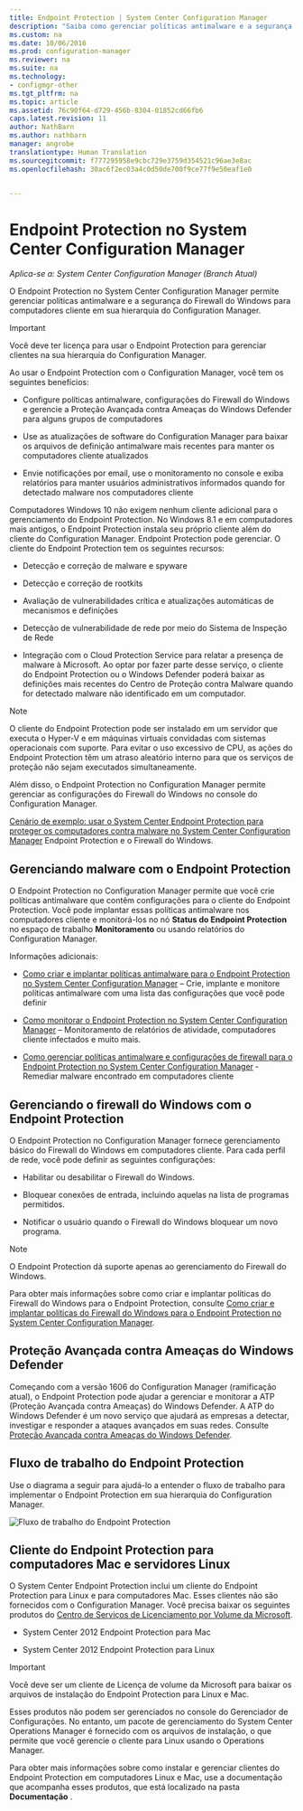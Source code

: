 ```yaml
---
title: Endpoint Protection | System Center Configuration Manager
description: "Saiba como gerenciar políticas antimalware e a segurança do Firewall do Windows para computadores cliente na sua hierarquia do Configuration Manager."
ms.custom: na
ms.date: 10/06/2016
ms.prod: configuration-manager
ms.reviewer: na
ms.suite: na
ms.technology:
- configmgr-other
ms.tgt_pltfrm: na
ms.topic: article
ms.assetid: 76c90f64-d729-456b-8304-01852cd66fb6
caps.latest.revision: 11
author: NathBarn
ms.author: nathbarn
manager: angrobe
translationtype: Human Translation
ms.sourcegitcommit: f777295958e9cbc729e3759d354521c96ae3e8ac
ms.openlocfilehash: 30ac6f2ec03a4c0d50de700f9ce77f9e50eaf1e0


---
```

# <a name="endpoint-protection-in-system-center-configuration-manager"></a>Endpoint Protection no System Center Configuration Manager

*Aplica-se a: System Center Configuration Manager (Branch Atual)*

O Endpoint Protection no System Center Configuration Manager permite gerenciar políticas antimalware e a segurança do Firewall do Windows para computadores cliente em sua hierarquia do Configuration Manager.  

> [!IMPORTANT]  
>  Você deve ter licença para usar o Endpoint Protection para gerenciar clientes na sua hierarquia do Configuration Manager.  

 Ao usar o Endpoint Protection com o Configuration Manager, você tem os seguintes benefícios:  

-   Configure políticas antimalware, configurações do Firewall do Windows e gerencie a Proteção Avançada contra Ameaças do Windows Defender para alguns grupos de computadores  

-   Use as atualizações de software do Configuration Manager para baixar os arquivos de definição antimalware mais recentes para manter os computadores cliente atualizados  

-   Envie notificações por email, use o monitoramento no console e exiba relatórios para manter usuários administrativos informados quando for detectado malware nos computadores cliente  

Computadores Windows 10 não exigem nenhum cliente adicional para o gerenciamento do Endpoint Protection. No Windows 8.1 e em computadores mais antigos, o Endpoint Protection instala seu próprio cliente além do cliente do Configuration Manager. Endpoint Protection pode gerenciar. O cliente do Endpoint Protection tem os seguintes recursos:  

-   Detecção e correção de malware e spyware  

-   Detecção e correção de rootkits  

-   Avaliação de vulnerabilidades crítica e atualizações automáticas de mecanismos e definições  

-   Detecção de vulnerabilidade de rede por meio do Sistema de Inspeção de Rede  

-   Integração com o Cloud Protection Service para relatar a presença de malware à Microsoft. Ao optar por fazer parte desse serviço, o cliente do Endpoint Protection ou o Windows Defender poderá baixar as definições mais recentes do Centro de Proteção contra Malware quando for detectado malware não identificado em um computador.  

> [!NOTE]  
>  O cliente do Endpoint Protection pode ser instalado em um servidor que executa o Hyper-V e em máquinas virtuais convidadas com sistemas operacionais com suporte. Para evitar o uso excessivo de CPU, as ações do Endpoint Protection têm um atraso aleatório interno para que os serviços de proteção não sejam executados simultaneamente.  

 Além disso, o Endpoint Protection no Configuration Manager permite gerenciar as configurações do Firewall do Windows no console do Configuration Manager.  

 [Cenário de exemplo: usar o System Center Endpoint Protection para proteger os computadores contra malware no System Center Configuration Manager](scenarios-endpoint-protection.md) Endpoint Protection e o Firewall do Windows.  


## <a name="managing-malware-with-endpoint-protection"></a>Gerenciando malware com o Endpoint Protection  
 O Endpoint Protection no Configuration Manager permite que você crie políticas antimalware que contêm configurações para o cliente do Endpoint Protection. Você pode implantar essas políticas antimalware nos computadores cliente e monitorá-los no nó **Status do Endpoint Protection** no espaço de trabalho **Monitoramento** ou usando relatórios do Configuration Manager.  

 Informações adicionais:  

-   [Como criar e implantar políticas antimalware para o Endpoint Protection no System Center Configuration Manager](endpoint-antimalware-policies.md) – Crie, implante e monitore políticas antimalware com uma lista das configurações que você pode definir  

-   [Como monitorar o Endpoint Protection no System Center Configuration Manager](monitor-endpoint-protection.md) – Monitoramento de relatórios de atividade, computadores cliente infectados e muito mais.  

-   [Como gerenciar políticas antimalware e configurações de firewall para o Endpoint Protection no System Center Configuration Manager](endpoint-antimalware-firewall.md) ‑ Remediar malware encontrado em computadores cliente  


## <a name="managing-windows-firewall-with-endpoint-protection"></a>Gerenciando o firewall do Windows com o Endpoint Protection  
 O Endpoint Protection no Configuration Manager fornece gerenciamento básico do Firewall do Windows em computadores cliente. Para cada perfil de rede, você pode definir as seguintes configurações:  

-   Habilitar ou desabilitar o Firewall do Windows.  

-   Bloquear conexões de entrada, incluindo aquelas na lista de programas permitidos.  

-   Notificar o usuário quando o Firewall do Windows bloquear um novo programa.  

> [!NOTE]  
>  O Endpoint Protection dá suporte apenas ao gerenciamento do Firewall do Windows.  


 Para obter mais informações sobre como criar e implantar políticas do Firewall do Windows para o Endpoint Protection, consulte [Como criar e implantar políticas do Firewall do Windows para o Endpoint Protection no System Center Configuration Manager](create-windows-firewall-policies.md).  


## <a name="windows-defender-advanced-threat-protection"></a>Proteção Avançada contra Ameaças do Windows Defender

Começando com a versão 1606 do Configuration Manager (ramificação atual), o Endpoint Protection pode ajudar a gerenciar e monitorar a ATP (Proteção Avançada contra Ameaças) do Windows Defender. A ATP do Windows Defender é um novo serviço que ajudará as empresas a detectar, investigar e responder a ataques avançados em suas redes. Consulte [Proteção Avançada contra Ameaças do Windows Defender](windows-defender-advanced-threat-protection.md).

## <a name="endpoint-protection-workflow"></a>Fluxo de trabalho do Endpoint Protection  
 Use o diagrama a seguir para ajudá-lo a entender o fluxo de trabalho para implementar o Endpoint Protection em sua hierarquia do Configuration Manager.  

 ![Fluxo de trabalho do Endpoint Protection](../media/Endpoint-Protection-Workflow.gif)  

## <a name="endpoint-protection-client-for-mac-computers-and-linux-servers"></a>Cliente do Endpoint Protection para computadores Mac e servidores Linux  
 O System Center Endpoint Protection inclui um cliente do Endpoint Protection para Linux e para computadores Mac. Esses clientes não são fornecidos com o Configuration Manager. Você precisa baixar os seguintes produtos do [Centro de Serviços de Licenciamento por Volume da Microsoft](https://www.microsoft.com/licensing/servicecenter/default.aspx).  

-   System Center 2012 Endpoint Protection para Mac  

-   System Center 2012 Endpoint Protection para Linux  


> [!IMPORTANT]  
>  Você deve ser um cliente de Licença de volume da Microsoft para baixar os arquivos de instalação do Endpoint Protection para Linux e Mac.  

 Esses produtos não podem ser gerenciados no console do Gerenciador de Configurações. No entanto, um pacote de gerenciamento do System Center Operations Manager é fornecido com os arquivos de instalação, o que permite que você gerencie o cliente para Linux usando o Operations Manager.  

 Para obter mais informações sobre como instalar e gerenciar clientes do Endpoint Protection em computadores Linux e Mac, use a documentação que acompanha esses produtos, que está localizado na pasta **Documentação** .



<!--HONumber=Nov16_HO1-->


